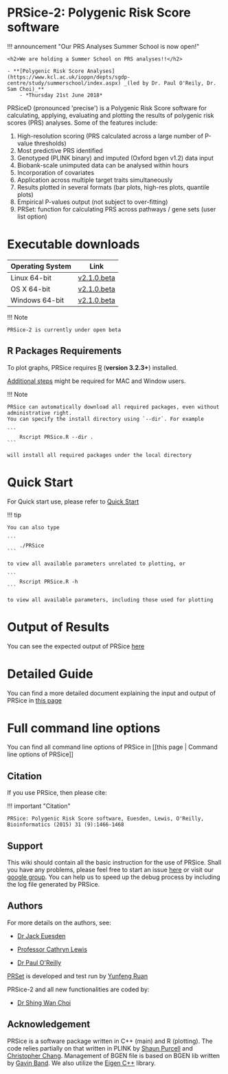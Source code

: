 <h1>PRSice-2: Polygenic Risk Score software</h1>

!!! announcement "Our PRS Analyses Summer School is now open!"

    <h2>We are holding a Summer School on PRS analyses!!</h2>

    - **[Polygenic Risk Score Analyses](https://www.kcl.ac.uk/ioppn/depts/sgdp-centre/study/summerschool/index.aspx) _(led by Dr. Paul O'Reily, Dr. Sam Choi)_**
        - *Thursday 21st June 2018*

<p></p>
PRSiceD (pronounced 'precise') is a Polygenic Risk Score software for calculating, applying, evaluating and plotting the results of polygenic risk scores (PRS) analyses.
Some of the features include:

1. High-resolution scoring (PRS calculated across a large number of P-value thresholds)
2. Most predictive PRS identified
3. Genotyped (PLINK binary) and imputed (Oxford bgen v1.2) data input
4. Biobank-scale unimputed data can be analysed within hours
5. Incorporation of covariates
6. Application across multiple target traits simultaneously
7. Results plotted in several formats (bar plots, high-res plots, quantile plots)
8. Empirical P-values output (not subject to over-fitting)
9. PRSet: function for calculating PRS across pathways / gene sets (user list option)

# Executable downloads
| Operating System | Link |
| -----------------|:----:|
| Linux 64-bit | [v2.1.0.beta](https://github.com/choishingwan/PRSice/releases/download/2.1.0.beta/PRSice_linux_20180208.zip) |
| OS X 64-bit | [v2.1.0.beta](https://github.com/choishingwan/PRSice/releases/download/2.1.0.beta/PRSice_mac_20180208.zip) |
| Windows 64-bit | [v2.1.0.beta](https://github.com/choishingwan/PRSice/releases/download/2.1.0.beta/PRSice_win64_20180208.zip) |

!!! Note

    PRSice-2 is currently under open beta

## R Packages Requirements

To plot graphs, PRSice requires [R](https://www.r-project.org/) (**version 3.2.3+**) installed.

[Additional steps](extra_steps.md) might be required for MAC and Window users.

!!! Note

    PRSice can automatically download all required packages, even without administrative right.
    You can specify the install directory using `--dir`. For example

    ```
        Rscript PRSice.R --dir .
    ```

    will install all required packages under the local directory

# Quick Start
For Quick start use, please refer to [Quick Start](quick_start.md)

!!! tip

    You can also type

    ```
        ./PRSice
    ```

    to view all available parameters unrelated to plotting, or

    ```
        Rscript PRSice.R -h
    ```

    to view all available parameters, including those used for plotting

# Output of Results
You can see the expected output of PRSice [here](step_by_step.md#output-of-results)

# Detailed Guide
You can find a more detailed document explaining the input and output of PRSice in [this page](step_by_step.md)

# Full command line options
You can find all command line options of PRSice in [[this page | Command line options of PRSice]]


## Citation
If you use PRSice, then please cite:

!!! important "Citation"

    PRSice: Polygenic Risk Score software, Euesden, Lewis, O'Reilly, Bioinformatics (2015) 31 (9):1466-1468

## Support
This wiki should contain all the basic instruction for the use of PRSice.
Shall you have any problems, please feel free to start an issue [here](https://github.com/choishingwan/PRSice/issues) or visit our [google group](https://groups.google.com/forum/#!forum/prsice).
You can help us to speed up the debug process by including the log file generated by PRSice.

## Authors
For more details on the authors, see:

- [Dr Jack Euesden](https://kclpure.kcl.ac.uk/portal/en/persons/jack-euesden(972d61b2-89c6-4777-8969-7d88b0c0ece5).html)

- [Professor Cathryn Lewis](http://www.kcl.ac.uk/lsm/research/divisions/gmm/departments/mmg/researchgroups/clewis/index.aspx)

- [Dr Paul O'Reilly](http://www.pauloreilly.info/)

[PRSet](prset_detail.md) is developed and test run by [Yunfeng Ruan](https://www.researchgate.net/profile/Yunfeng_Ruan2)

PRSice-2 and all new functionalities are coded by:

- [Dr Shing Wan Choi](https://choishingwan.github.io)


## Acknowledgement
PRSice is a software package written in C++ (main) and R (plotting).
The code relies partially on that written in PLINK by [Shaun Purcell](http://research.mssm.edu/statgen/) and [Christopher Chang](https://www.cog-genomics.org/software).
Management of BGEN file is based on BGEN lib written by [Gavin Band](https://bitbucket.org/gavinband/bgen).
We also utilize the [Eigen C++](eigen.tuxfamily.org) library.
